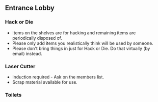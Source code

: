 ## Entrance Lobby

### Hack or Die

- Items on the shelves are for hacking and remaining items are periodically disposed of.
- Please only add items you realistically think will be used by someone.
- Please don't bring things in just for Hack or Die.  Do that virtually (by email) instead.

### Laser Cutter

- Induction required - Ask on the members list.
- Scrap material available for use.

### Toilets
